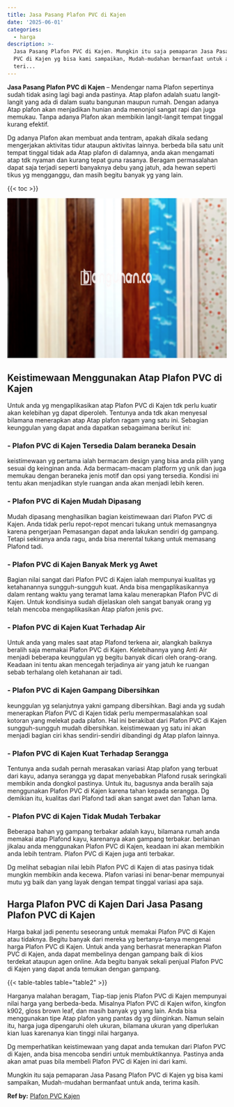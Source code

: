 ```yaml
---
title: Jasa Pasang Plafon PVC di Kajen
date: '2025-06-01'
categories:
  - harga
description: >-
  Jasa Pasang Plafon PVC di Kajen. Mungkin itu saja pemaparan Jasa Pasang Plafon
  PVC di Kajen yg bisa kami sampaikan, Mudah-mudahan bermanfaat untuk anda,
  teri...
---
```


**Jasa Pasang Plafon PVC di Kajen** – Mendengar nama Plafon sepertinya sudah tidak asing lagi bagi anda pastinya. Atap plafon adalah suatu langit-langit yang ada di dalam suatu bangunan maupun rumah. Dengan adanya Atap plafon akan menjadikan hunian anda menonjol sangat rapi dan juga memukau. Tanpa adanya Plafon akan membikin langit-langit tempat tinggal kurang efektif.

Dg adanya Plafon akan membuat anda tentram, apakah dikala sedang mengerjakan aktivitas tidur ataupun aktivitas lainnya. berbeda bila satu unit tempat tinggal tidak ada Atap plafon di dalamnya, anda akan mengamati atap tdk nyaman dan kurang tepat guna rasanya. Beragam permasalahan dapat saja terjadi seperti banyaknya debu yang jatuh, ada hewan seperti tikus yg mengganggu, dan masih begitu banyak yg yang lain.

{{< toc >}}

![Jasa Pasang Plafon PVC di Kajen](/images/flafond-pvc-murah20.png)

## Keistimewaan Menggunakan Atap Plafon PVC di Kajen

Untuk anda yg mengaplikasikan atap Plafon PVC di Kajen tdk perlu kuatir akan kelebihan yg dapat diperoleh. Tentunya anda tdk akan menyesal bilamana menerapkan atap Atap plafon ragam yang satu ini. Sebagian keunggulan yang dapat anda dapatkan sebagaimana berikut ini:

### \- Plafon PVC di Kajen Tersedia Dalam beraneka Desain

keistimewaan yg pertama ialah bermacam design yang bisa anda pilih yang sesuai dg keinginan anda. Ada bermacam-macam platform yg unik dan juga memukau dengan beraneka jenis motif dan opsi yang tersedia. Kondisi ini tentu akan menjadikan style ruangan anda akan menjadi lebih keren.

### \- Plafon PVC di Kajen Mudah Dipasang

Mudah dipasang menghasilkan bagian keistimewaan dari Plafon PVC di Kajen. Anda tidak perlu repot-repot mencari tukang untuk memasangnya karena pengerjaan Pemasangan dapat anda lakukan sendiri dg gampang. Tetapi sekiranya anda ragu, anda bisa merental tukang untuk memasang Plafond tadi.

### \- Plafon PVC di Kajen Banyak Merk yg Awet

Bagian nilai sangat dari Plafon PVC di Kajen ialah mempunyai kualitas yg ketahanannya sungguh-sungguh kuat. Anda bisa mengaplikasikannya dalam rentang waktu yang teramat lama kalau menerapkan Plafon PVC di Kajen. Untuk kondisinya sudah dijelaskan oleh sangat banyak orang yg telah mencoba mengaplikasikan Atap plafon jenis pvc.

### \- Plafon PVC di Kajen Kuat Terhadap Air

Untuk anda yang males saat atap Plafond terkena air, alangkah baiknya beralih saja memakai Plafon PVC di Kajen. Kelebihannya yang Anti Air menjadi beberapa keunggulan yg begitu banyak dicari oleh orang-orang. Keadaan ini tentu akan mencegah terjadinya air yang jatuh ke ruangan sebab terhalang oleh ketahanan air tadi.

### \- Plafon PVC di Kajen Gampang Dibersihkan

keunggulan yg selanjutnya yakni gampang dibersihkan. Bagi anda yg sudah menerapkan Plafon PVC di Kajen tidak perlu mempermasalahkan soal kotoran yang melekat pada plafon. Hal ini berakibat dari Plafon PVC di Kajen sungguh-sungguh mudah dibersihkan. keistimewaan yg satu ini akan menjadi bagian ciri khas sendiri-sendiri dibandingi dg Atap plafon lainnya.

### \- Plafon PVC di Kajen Kuat Terhadap Serangga

Tentunya anda sudah pernah merasakan variasi Atap plafon yang terbuat dari kayu, adanya serangga yg dapat menyebabkan Plafond rusak seringkali membikin anda dongkol pastinya. Untuk itu, bagusnya anda beralih saja menggunakan Plafon PVC di Kajen karena tahan kepada serangga. Dg demikian itu, kualitas dari Plafond tadi akan sangat awet dan Tahan lama.

### \- Plafon PVC di Kajen Tidak Mudah Terbakar

Beberapa bahan yg gampang terbakar adalah kayu, bilamana rumah anda memakai atap Plafond kayu, karenanya akan gampang terbakar. berlainan jikalau anda menggunakan Plafon PVC di Kajen, keadaan ini akan membikin anda lebih tentram. Plafon PVC di Kajen juga anti terbakar.

Dg melihat sebagian nilai lebih Plafon PVC di Kajen di atas pasinya tidak mungkin membikin anda kecewa. Plafon variasi ini benar-benar mempunyai mutu yg baik dan yang layak dengan tempat tinggal variasi apa saja.

## Harga Plafon PVC di Kajen Dari Jasa Pasang Plafon PVC di Kajen

Harga bakal jadi penentu seseorang untuk memakai Plafon PVC di Kajen atau tidaknya. Begitu banyak dari mereka yg bertanya-tanya mengenai harga Plafon PVC di Kajen. Untuk anda yang berhasrat menerapkan Plafon PVC di Kajen, anda dapat membelinya dengan gampang baik di kios terdekat ataupun agen online. Ada begitu banyak sekali penjual Plafon PVC di Kajen yang dapat anda temukan dengan gampang.

{{< table-tables table="table2" >}}

Harganya malahan beragam, Tiap-tiap jenis Plafon PVC di Kajen mempunyai nilai harga yang berbeda-beda. Misalnya Plafon PVC di Kajen wifon, kingfon k902, gloss brown leaf, dan masih banyak yg yang lain. Anda bisa menggunakan tipe Atap plafon yang pantas dg yg diinginkan. Namun selain itu, harga juga dipengaruhi oleh ukuran, bilamana ukuran yang diperlukan kian luas karenanya kian tinggi nilai harganya.

Dg memperhatikan keistimewaan yang dapat anda temukan dari Plafon PVC di Kajen, anda bisa mencoba sendiri untuk membuktikannya. Pastinya anda akan amat puas bila membeli Plafon PVC di Kajen ini dari kami.

Mungkin itu saja pemaparan Jasa Pasang Plafon PVC di Kajen yg bisa kami sampaikan, Mudah-mudahan bermanfaat untuk anda, terima kasih.

**Ref by:** [Plafon PVC Kajen](https://id.wikipedia.org/wiki/Plafon)
